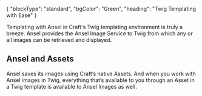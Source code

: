 {
    "blockType": "standard",
    "bgColor": "Green",
    "heading": "Twig Templating with Ease"
}

Templating with Ansel in Craft's Twig templating environment is truly a breeze. Ansel provides the Ansel Image Service to Twig from which any or all images can be retrieved and displayed.

## Ansel and Assets

Ansel saves its images using Craft’s native Assets. And when you work with Ansel images in Twig, everything that’s available to you through an Asset in a Twig template is available to Ansel Images as well.
